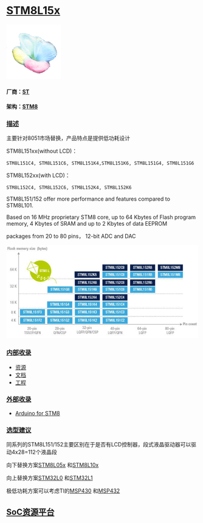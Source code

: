 ﻿# [STM8L15x](https://github.com/sochub/STM8L15) 

[![sites](SoC/SoC.png)](http://www.qitas.cn) 

#### 厂商：[ST](https://github.com/sochub/ST)

#### 架构：[STM8](https://github.com/sochub/STM8)

### [描述](https://github.com/sochub/STM8L15/wiki) 

主要针对8051市场替换，产品特点是提供低功耗设计

STM8L151xx(without LCD)：

    STM8L151C4, STM8L151C6, STM8L151K4,STM8L151K6, STM8L151G4, STM8L151G6
STM8L152xx(with LCD)：

    STM8L152C4, STM8L152C6, STM8L152K4, STM8L152K6

STM8L151/152 offer more performance and features compared to STM8L101.

Based on 16 MHz proprietary STM8 core, up to 64 Kbytes of Flash program memory, 4 Kbytes of SRAM and up to 2 Kbytes of data EEPROM

packages from 20 to 80 pins， 12-bit ADC and DAC

[![sites](SoC/STM8L15.png)](https://www.st.com/en/microcontrollers-microprocessors/STM8L15-series.html) 


### [内部收录](https://github.com/sochub/STM8L15)

* [资源](src/)
* [文档](docs/)
* [工程](project/)

### [外部收录](https://github.com/sochub/STM8)

* [Arduino for STM8](https://github.com/stm32duino/Arduino_Core_STM8)

### [选型建议](https://github.com/sochub/STM8L15)

同系列的STM8L151/152主要区别在于是否有LCD控制器，段式液晶驱动器可以驱动4x28=112个液晶段

向下替换方案[STM8L05x](https://github.com/sochub/STM8L0) 和[STM8L10x](https://github.com/sochub/STM8L10) 

向上替换方案[STM32L0](https://github.com/sochub/STM32L0) 和[STM32L1](https://github.com/sochub/STM32L1) 

极低功耗方案可以考虑TI的[MSP430](https://github.com/sochub/MSP430) 和[MSP432](https://github.com/sochub/MSP432) 

##  [SoC资源平台](http://www.qitas.cn)  
